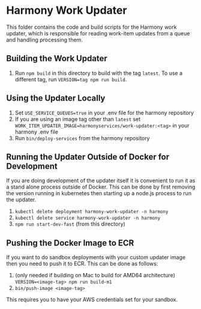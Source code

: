 # Harmony Work Updater

This folder contains the code and build scripts for the Harmony work updater,
which is responsible for reading work-item updates from a queue and handling processing them.

## Building the Work Updater

1. Run `npm build` in this directory to build with the tag `latest`. To use a different tag,
   run `VERSION=tag npm run build`.

## Using the Updater Locally

1. Set `USE_SERVICE_QUEUES=true` in your .env file for the harmony repository
2. If you are using an image tag other than `latest` set `WORK_ITEM_UPDATER_IMAGE=harmonyservices/work-updater:<tag>` in your harmony .env file
3. Run `bin/deploy-services` from the harmony repository

## Running the Updater Outside of Docker for Development

If you are doing development of the updater itself it is convenient to run it as a stand
alone process outside of Docker. This can be done by first removing the version running in
kubernetes then starting up a node.js process to run the updater.
1. `kubectl delete deployment harmony-work-updater -n harmony`
2. `kubectl delete service harmony-work-updater -n harmony`
3. `npm run start-dev-fast` (from this directory)

## Pushing the Docker Image to ECR

If you want to do sandbox deployments with your custom updater image then you need to
push it to ECR. This can be done as follows:

1. (only needed if building on Mac to build for AMD64 architecture)
   `VERSION=<image-tag> npm run build-m1`
2. `bin/push-image <image-tag>`

This requires you to have your AWS credentials set for your sandbox.